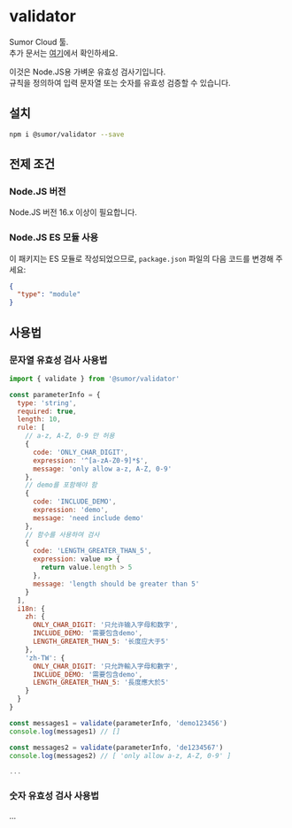 # validator

Sumor Cloud 툴.  
추가 문서는 [여기](https://sumor.cloud/validator)에서 확인하세요.

이것은 Node.JS용 가벼운 유효성 검사기입니다.  
규칙을 정의하여 입력 문자열 또는 숫자를 유효성 검증할 수 있습니다.

## 설치

```bash
npm i @sumor/validator --save
```

## 전제 조건

### Node.JS 버전

Node.JS 버전 16.x 이상이 필요합니다.

### Node.JS ES 모듈 사용

이 패키지는 ES 모듈로 작성되었으므로, `package.json` 파일의 다음 코드를 변경해 주세요:

```json
{
  "type": "module"
}
```

## 사용법

### 문자열 유효성 검사 사용법

```js
import { validate } from '@sumor/validator'

const parameterInfo = {
  type: 'string',
  required: true,
  length: 10,
  rule: [
    // a-z, A-Z, 0-9 만 허용
    {
      code: 'ONLY_CHAR_DIGIT',
      expression: '^[a-zA-Z0-9]*$',
      message: 'only allow a-z, A-Z, 0-9'
    },
    // demo를 포함해야 함
    {
      code: 'INCLUDE_DEMO',
      expression: 'demo',
      message: 'need include demo'
    },
    // 함수를 사용하여 검사
    {
      code: 'LENGTH_GREATER_THAN_5',
      expression: value => {
        return value.length > 5
      },
      message: 'length should be greater than 5'
    }
  ],
  i18n: {
    zh: {
      ONLY_CHAR_DIGIT: '只允许输入字母和数字',
      INCLUDE_DEMO: '需要包含demo',
      LENGTH_GREATER_THAN_5: '长度应大于5'
    },
    'zh-TW': {
      ONLY_CHAR_DIGIT: '只允許輸入字母和數字',
      INCLUDE_DEMO: '需要包含demo',
      LENGTH_GREATER_THAN_5: '長度應大於5'
    }
  }
}

const messages1 = validate(parameterInfo, 'demo123456')
console.log(messages1) // []

const messages2 = validate(parameterInfo, 'de1234567')
console.log(messages2) // [ 'only allow a-z, A-Z, 0-9' ]

...
```

### 숫자 유효성 검사 사용법
...